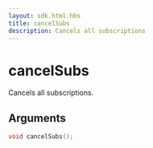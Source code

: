 ```yaml
---
layout: sdk.html.hbs
title: cancelSubs
description: Cancels all subscriptions
---
```


# cancelSubs

Cancels all subscriptions.

## Arguments

```cpp
void cancelSubs();
```
